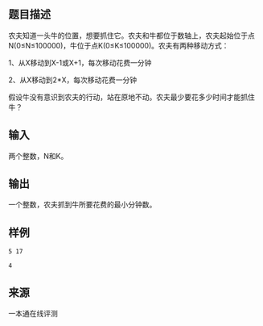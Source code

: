 ## 题目描述

农夫知道一头牛的位置，想要抓住它。农夫和牛都位于数轴上，农夫起始位于点N(0≤N≤100000)，牛位于点K(0≤K≤100000)。农夫有两种移动方式：

1、从X移动到X-1或X+1，每次移动花费一分钟

2、从X移动到2\*X，每次移动花费一分钟

假设牛没有意识到农夫的行动，站在原地不动。农夫最少要花多少时间才能抓住牛？

## 输入

两个整数，N和K。

## 输出

一个整数，农夫抓到牛所要花费的最小分钟数。

## 样例

```input1
5 17
```

```output1
4
```


 ## 来源

 一本通在线评测 